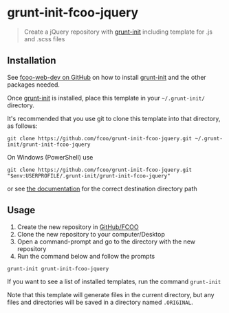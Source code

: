 # grunt-init-fcoo-jquery

>Create a jQuery repository with [grunt-init] including template for .js and .scss files

[grunt-init]: http://gruntjs.com/project-scaffolding
[fcoo-web-dev]: https://github.com/FCOO/fcoo-web-dev

## Installation
See [fcoo-web-dev on GitHub][fcoo-web-dev] on how to install [grunt-init] and the other packages needed.

Once [grunt-init] is installed, place this template in your `~/.grunt-init/` directory.

It's recommended that you use git to clone this template into that directory, as follows:

```
git clone https://github.com/fcoo/grunt-init-fcoo-jquery.git ~/.grunt-init/grunt-init-fcoo-jquery
```

On Windows (PowerShell) use
```
git clone https://github.com/fcoo/grunt-init-fcoo-jquery.git "$env:USERPROFILE/.grunt-init/grunt-init-fcoo-jquery"
```
or see [the documentation][grunt-init] for the correct destination directory path

## Usage

1.	Create the new repository in [GitHub/FCOO](https://github.com/FCOO)
2.	Clone the new repository to your computer/Desktop
3.	Open a command-prompt and go to the directory with the new repository
4.	Run the command below and follow the prompts

```
grunt-init grunt-init-fcoo-jquery
```

If you want to see a list of installed templates, run the command `grunt-init`

Note that this template will generate files in the current directory, but any files and directories will be saved in a directory named `.ORIGINAL`.
